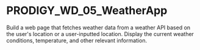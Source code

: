 # PRODIGY_WD_05_WeatherApp
Build a web page that fetches weather data from a weather API based on the user's location or a user-inputted location. Display the current weather conditions, temperature, and other relevant information.
